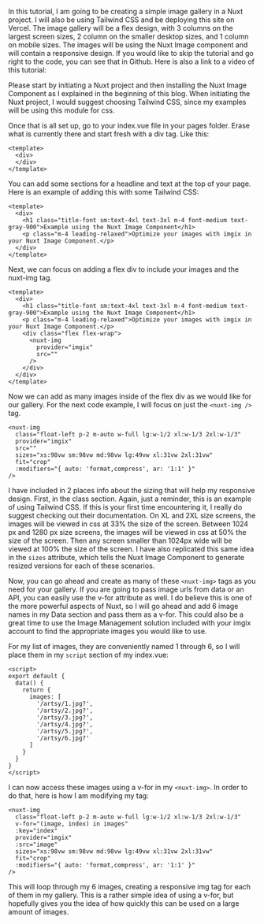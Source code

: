 In this tutorial, I am going to be creating a simple image gallery in a Nuxt project.  I will also be using Tailwind CSS and be deploying this site on Vercel.  The image gallery will be a flex design, with 3 columns on the largest screen sizes, 2 column on the smaller desktop sizes, and 1 column on mobile sizes.  The images will be using the Nuxt Image component and will contain a responsive design.  If you would like to skip the tutorial and go right to the code, you can see that in Github.  Here is also a link to a video of this tutorial:

Please start by initiating a Nuxt project and then installing the Nuxt Image Component as I explained in the beginning of this blog.  When initiating the Nuxt project, I would suggest choosing Tailwind CSS, since my examples will be using this module for css.

Once that is all set up, go to your index.vue file in your pages folder.  Erase what is currently there and start fresh with a div tag.  Like this:


    <template>
      <div>
      </div>
    </template>

You can add some sections for a headline and text at the top of your page.  Here is an example of adding this with some Tailwind CSS:


    <template>
      <div>
        <h1 class="title-font sm:text-4xl text-3xl m-4 font-medium text-gray-900">Example using the Nuxt Image Component</h1>
        <p class="m-4 leading-relaxed">Optimize your images with imgix in your Nuxt Image Component.</p>
      </div>
    </template>

Next, we can focus on adding a flex div to include your images and the nuxt-img tag.  


    <template>
      <div>
        <h1 class="title-font sm:text-4xl text-3xl m-4 font-medium text-gray-900">Example using the Nuxt Image Component</h1>
        <p class="m-4 leading-relaxed">Optimize your images with imgix in your Nuxt Image Component.</p>
        <div class="flex flex-wrap">
          <nuxt-img
            provider="imgix"
            src=""
          />
        </div>
      </div>
    </template>

Now we can add as many images inside of the flex div as we would like for our gallery.  For the next code example, I will focus on just the `<nuxt-img />` tag.


    <nuxt-img
      class="float-left p-2 m-auto w-full lg:w-1/2 xl:w-1/3 2xl:w-1/3"
      provider="imgix"
      src=""
      sizes="xs:98vw sm:98vw md:98vw lg:49vw xl:31vw 2xl:31vw"
      fit="crop"
      :modifiers="{ auto: 'format,compress', ar: '1:1' }"
    />

I have included in 2 places info about the sizing that will help my responsive design. First, in the class section.  Again, just a reminder, this is an example of using Tailwind CSS. If this is your first time encountering it, I really do suggest checking out their documentation.  On XL and 2XL size screens, the images will be viewed in css at 33% the size of the screen. Between 1024 px and 1280 px size screens, the images will be viewed in css at 50% the size of the screen. Then any screen
 smaller than 1024px wide will be viewed at 100% the size of the screen.  I have also replicated this same idea in the `sizes` attribute, which tells the Nuxt Image Component to generate resized versions for each of these scenarios.
 
 Now, you can go ahead and create as many of these `<nuxt-img>` tags as you need for your gallery.  If you are going to pass image urls from data or an API, you can easily use the v-for attribute as well.  I do believe this is one of the more powerful aspects of Nuxt, so I will go ahead and add 6 image names in my Data section and pass them as a v-for.  This could also be a great time to use the Image Management solution included with your imgix account to find the appropriate images you would like to use.  
 
 For my list of images, they are conveniently named 1 through 6, so I will place them in my `script` section of my index.vue:
 

    <script>
    export default {
      data() {
        return {
          images: [
            '/artsy/1.jpg?',
            '/artsy/2.jpg?',
            '/artsy/3.jpg?',
            '/artsy/4.jpg?',
            '/artsy/5.jpg?',
            '/artsy/6.jpg?'
          ]
        }
      }
    }
    </script>

I can now access these images using a v-for in my `<nuxt-img>`.  In order to do that, here is how I am modifying my tag:


    <nuxt-img
      class="float-left p-2 m-auto w-full lg:w-1/2 xl:w-1/3 2xl:w-1/3"
      v-for="(image, index) in images"
      :key="index"
      provider="imgix"
      :src="image"
      sizes="xs:98vw sm:98vw md:98vw lg:49vw xl:31vw 2xl:31vw"
      fit="crop"
      :modifiers="{ auto: 'format,compress', ar: '1:1' }"
    />

This will loop through my 6 images, creating a responsive img tag for each of them in my gallery.  This is a rather simple idea of using a v-for, but hopefully gives you the idea of how quickly this can be used on a large amount of images.